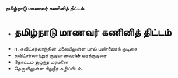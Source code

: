 **தமிழ்நாடு மாணவர் கணினித் திட்டம்**
- # தமிழ்நாடு மாணவர் கணினித் திட்டம்
- n. சுவிட்சர்லாந்தின் மலையிலுள்ள பால் பண்ணைக் குடிசை
- சுவிட்சர்லாந்துக் குடியானவரின் மரக்குடிசை
- தோட்டம் சூழ்ந்த மரமனை
- தெருவிலுள்ள சிறுநீர் கழிப்பிடம்.

